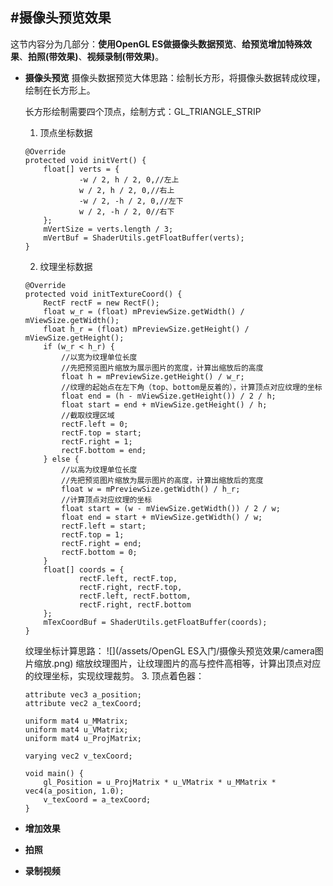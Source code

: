 #摄像头预览效果
---
这节内容分为几部分：**使用OpenGL ES做摄像头数据预览**、**给预览增加特殊效果**、**拍照(带效果)**、**视频录制(带效果)**。
* **摄像头预览**
    摄像头数据预览大体思路：绘制长方形，将摄像头数据转成纹理，绘制在长方形上。
    
    长方形绘制需要四个顶点，绘制方式：GL_TRIANGLE_STRIP
    1. 顶点坐标数据
    
    ```
    @Override
    protected void initVert() {
        float[] verts = {
                -w / 2, h / 2, 0,//左上
                w / 2, h / 2, 0,//右上
                -w / 2, -h / 2, 0,//左下
                w / 2, -h / 2, 0//右下
        };
        mVertSize = verts.length / 3;
        mVertBuf = ShaderUtils.getFloatBuffer(verts);
    }
    ```
    
    2. 纹理坐标数据
    
    ```
    @Override
    protected void initTextureCoord() {
        RectF rectF = new RectF();
        float w_r = (float) mPreviewSize.getWidth() / mViewSize.getWidth();
        float h_r = (float) mPreviewSize.getHeight() / mViewSize.getHeight();
        if (w_r < h_r) {
            //以宽为纹理单位长度
            //先把预览图片缩放为展示图片的宽度，计算出缩放后的高度
            float h = mPreviewSize.getHeight() / w_r;
            //纹理的起始点在左下角（top、bottom是反着的），计算顶点对应纹理的坐标
            float end = (h - mViewSize.getHeight()) / 2 / h;
            float start = end + mViewSize.getHeight() / h;
            //截取纹理区域
            rectF.left = 0;
            rectF.top = start;
            rectF.right = 1;
            rectF.bottom = end;
        } else {
            //以高为纹理单位长度
            //先把预览图片缩放为展示图片的高度，计算出缩放后的宽度
            float w = mPreviewSize.getWidth() / h_r;
            //计算顶点对应纹理的坐标
            float start = (w - mViewSize.getWidth()) / 2 / w;
            float end = start + mViewSize.getWidth() / w;
            rectF.left = start;
            rectF.top = 1;
            rectF.right = end;
            rectF.bottom = 0;
        }
        float[] coords = {
                rectF.left, rectF.top,
                rectF.right, rectF.top,
                rectF.left, rectF.bottom,
                rectF.right, rectF.bottom
        };
        mTexCoordBuf = ShaderUtils.getFloatBuffer(coords);
    }
    ```    
    纹理坐标计算思路：
    ![](/assets/OpenGL ES入门/摄像头预览效果/camera图片缩放.png)
    缩放纹理图片，让纹理图片的高与控件高相等，计算出顶点对应的纹理坐标，实现纹理裁剪。
    3. 顶点着色器：
    ```
    attribute vec3 a_position;
    attribute vec2 a_texCoord;
    
    uniform mat4 u_MMatrix;
    uniform mat4 u_VMatrix;
    uniform mat4 u_ProjMatrix;
    
    varying vec2 v_texCoord;
    
    void main() {
    	gl_Position = u_ProjMatrix * u_VMatrix * u_MMatrix * vec4(a_position, 1.0);
    	v_texCoord = a_texCoord;
    }
    ```
* **增加效果**

* **拍照**

* **录制视频**

